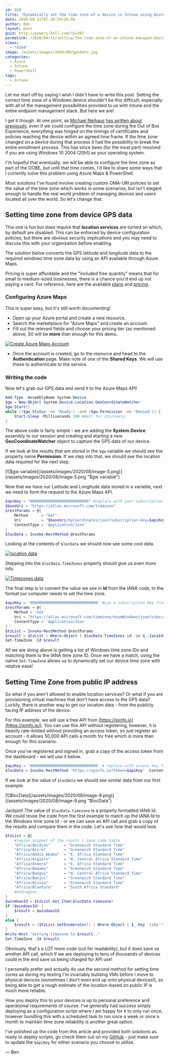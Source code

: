 ```yaml
---
id: 020
title: 'Dynamically set the time zone of a device in Intune using Azure Maps & PowerShell'
date: 2020-08-31T07:20:59+10:00
author: Ben
layout: post
guid: http://powers-hell.com/?p=387
permalink: /2020/08/31/setting-the-time-zone-of-an-intune-managed-device-using-azure-maps-powershell/
views:
  - "4164"
image: /assets/images/2020/08/gpsdata.jpg
categories:
  - Azure
  - Intune
  - PowerShell
tags:
  - Intune
---
```

Let me start off by saying I wish I didn't have to write this post. Setting the correct time zone of a Windows device shouldn't be this difficult, especially with all of the management possibilities provided to us with Intune and the entire endpoint management stack. But here we are!

<!--more-->

I get it though. At one point, as [Michael Neihaus](https://twitter.com/mniehaus) [has written about previously](https://oofhours.com/2019/12/20/configuring-time-zones-part-2/), even if we could configure the time zone during the Out of Box Experience, everything was hinged on the timings of certificates and policies reaching the device within an agreed time frame.
If the time zone changed on a device during that process it had the possibility to break the entire enrollment process. This has since been (for the most part) resolved if you are using Windows 10 2004 (20h1) as your operating system.

I'm hopeful that eventually, we will be able to configure the time zone as part of the OOBE, but until that time comes, I'd like to share some ways that I currently solve this problem using Azure Maps & PowerShell.

Most solutions I've found involve creating custom OMA-URI policies to set the value of the time zone which works in some scenarios, but isn't elegant enough to handle the real world problem of managing devices and users located all over the world. So let's change that.

## Setting time zone from device GPS data

This one is fun but does require that **location services** are turned on which, by default are disabled. This can be enforced by device configuration policies, but there are obvious security implications and you may need to discuss this with your organization before enabling.

The solution below converts the GPS latitude and longitude data to the required windows time zone data by using an API available through Azure Maps.

Pricing is super affordable and the "included free quantity" means that for small to medium-sized businesses, there is a chance you'd end up not paying a cent. For reference, here are the available [plans](https://docs.microsoft.com/en-us/azure/azure-maps/choose-pricing-tier) and [pricing](https://azure.microsoft.com/en-us/pricing/details/azure-maps/).

### Configuring Azure Maps

This is super easy, but it's still worth documenting!

* Open up your Azure portal and create a new resource.
* Search the marketplace for "Azure Maps" and create an account.
* Fill out the relevant fields and choose your pricing tier (as mentioned above, S0 will be **more** than enough for this demo.

[![Create Azure Maps Account](/assets/images/2020/08/image-4.png)](/assets/images/2020/08/image-4.png "Create Azure Maps Account")

  * Once the account is created, go to the resource and head to the **Authentication** page. Make note of one of the **Shared Keys**. We will use these to authenticate to the service.

### Writing the code

Now let's grab our GPS data and send it to the Azure Maps API!

```PowerShell
Add-Type -AssemblyName System.Device
$gw = New-Object System.Device.Location.GeoCoordinateWatcher
$gw.Start()
while (($gw.Status -ne 'Ready') -and ($gw.Permission -ne 'Denied')) {
    Start-Sleep -Milliseconds 100 #Wait for discovery.
}
```

The above code is fairly simple - we are adding the **System.Device** assembly to our session and creating and starting a new **GeoCoordinateWatcher** object to capture the GPS data of our device.

If we look at the results that are stored in the `$gw` variable we should see the property name **Permission**. If we step into that, we should see the location data required for the next step.

[![$gw variable](/assets/images/2020/08/image-5.png)](/assets/images/2020/08/image-5.png "$gw variable")

Now that we have our Latitude and Longitude data stored in a variable, next we need to form the request to the Azure Maps API.

```PowerShell
$apiKey = "00000000000000000000000000" #replace with your subscription Key
$baseUri = "https://atlas.microsoft.com/timezone"
$restParams = @{
    Method      = "Get"
    Uri         = "$baseUri/byCoordinates/json?subscription-key=$apiKey&api-version=1.0&query=$($gw.Position.Location.Latitude),$($gw.Position.Location.Longitude)"
    ContentType = 'Application/Json'
}
$locData = Invoke-RestMethod @restParams
```

Looking at the contents of `$locData` we should now see some cool data.

[![location data](/assets/images/2020/08/image-6.png)](/assets/images/2020/08/image-6.png "location data")

Stepping into the `$locData.TimeZones` property should give us even more info.

[![Timezones data](/assets/images/2020/08/image-7.png)](/assets/images/2020/08/image-7.png "Timezones data")

The final step is to convert the value we see in **Id** from the IANA code, to the format our computer needs to set the time zone.

```PowerShell
$apiKey = '000000000000000000000000000000' #use a subscription key from your Azure Maps Account
$restParams = @{
    Method = 'Get'
    Uri = "https://atlas.microsoft.com/timezone/enumWindows/json?subscription-key=$apiKey&api-version=1.0"
    ContentType = 'Application/Json'
}
$tzList = Invoke-RestMethod @restParams
$result = $tzList | Where-Object { $locData.TimeZones.id -in $_.IanaIds }
Set-TimeZone -Id $result
```

All we are doing above is getting a list of Windows time zone IDs and matching them to the IANA time zone ID. Once we have a match, using the native `Set-TimeZone` allows us to dynamically set our device time zone with relative ease!

## Setting Time Zone from public IP address

So what if you aren't allowed to enable location services? Or what if you are provisioning virtual machines that don't have access to the GPS data? Luckily, there is another way to get our location data - from the publicly facing IP address of the device.

For this example, we will use a free API from [](https://ipinfo.io)[https://ipinfo.io](https://ipinfo.io/). You can use this API without registering, however, it is heavily rate-limited without providing an access token, so just register an account - it allows 50,000 API calls a month for free which is more than enough for this scenario.

Once you've registered and signed in, grab a copy of the access token from the dashboard - we will use it below.

```PowerShell
$apiKey = '000000000000000000000000000000' # replace with access key from your ipinfo.io account
$locData = Invoke-RestMethod "https://ipinfo.io?token=$apiKey" -ContentType 'Application/Json'
```

If we look at the value of `$locData` we should see similar data from our first example.

[![$locData](/assets/images/2020/08/image-9.png)](/assets/images/2020/08/image-9.png "$locData")

Jackpot! The value of `$locData.timezone` is a properly formatted IANA Id. We could reuse the code from the first example to match up the IANA Id to the Windows time zone Id - or we can save an API call and grab a copy of the results and compare them in the code. Let's see how that would look.

```PowerShell
$tzList = @{
    #region snippet of the countr / iana code table
    "Africa/Abidjan"      = "Greenwich Standard Time"
    "Africa/Accra"        = "Greenwich Standard Time"
    "Africa/Addis_Ababa"  = "E. Africa Standard Time"
    "Africa/Algiers"      = "W. Central Africa Standard Time"
    "Africa/Asmera"       = "E. Africa Standard Time"
    "Africa/Bamako"       = "Greenwich Standard Time"
    "Africa/Bangui"       = "W. Central Africa Standard Time"
    "Africa/Banjul"       = "Greenwich Standard Time"
    "Africa/Bissau"       = "Greenwich Standard Time"
    "Africa/Blantyre"     = "South Africa Standard"
    #endregion
}
$windowsId = $tzList.Get_Item($locData.timezone)
if ($windowsId) {
    $result = $windowsId
}
else {
    $result = ($tzList.GetEnumerator() | Where-Object { $_.Key -like "*$($locData.timezone)*" }).Value
}
Write-Host "Setting timezone to $result.."
Set-TimeZone -Id $result
```

Obviously, that's a LOT more code (cut for readability), but it does save us another API call, which if we are deploying to tens of thousands of devices could in the end save us being charged for API use!

I personally prefer and actually do use the second method for setting time zones as during my testing I'm invariably building VMs before I move to physical devices (sometimes I don't even end up onto physical devices!), so being able to get a rough estimate of the location-based on public IP is much more reliable.

How you deploy this to your devices is up to personal preference and operational requirements of course. I've generally had success simply deploying as a configuration script where I am happy for it to only run once, however bundling this with a scheduled task to run once a week or once a month to maintain time zone reliability is another great option.

I've polished up the code from this article and provided both solutions as ready to deploy scripts, go check them out on my [GitHub](https://github.com/tabs-not-spaces/CodeDump/tree/master/Set-Timezone) - just make sure to update the `$apiKey` for either scenario you choose to utilize.

— Ben
